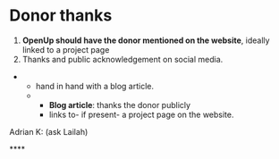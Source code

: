 # Donor thanks

1. **OpenUp should have the donor mentioned on the website**, ideally linked to a project page
2.  Thanks and public acknowledgement on social media. 

* * hand in hand with a blog article. 
  * * **Blog article**: thanks the donor publicly
    * links to- if present- a project page on the website.

Adrian K: \(ask Lailah\)

\*\*\*\*

